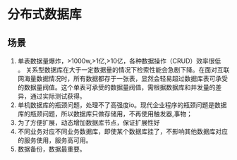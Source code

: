 # 分布式数据库
## 场景

1. 单表数据量爆炸，>1000w,>1亿,>10亿，各种数据操作（CRUD）效率很低 。 关系型数据库在大于一定数据量的情况下检索性能会急剧下降。在面对互联网海量数据情况时，所有数据都存于一张表，显然会轻易超过数据库表可承受的数据量阀值。这个单表可承受的数据量阀值，需根据数据库和并发量的差异，通过实际测试获得。
2. 单机数据库的瓶颈问题，处理不了高强度io。现代企业程序的瓶颈问题是数据库的瓶颈问题，所以数据库只做存储用，不再使用触发器,事物；
3. 为了方便扩展，动态增加数据库节点，保证扩展性好
4. 不同业务对应不同业务数据库，即使某个数据库挂了，不影响其他数据库对应的服务使用，服务高可用。
5. 数据备份，数据最重要。







